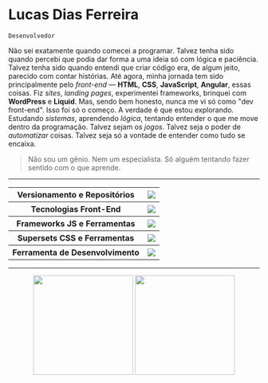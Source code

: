 # Lucas Dias Ferreira
`Desenvolvedor`

Não sei exatamente quando comecei a programar. Talvez tenha sido quando percebi que podia dar forma a uma ideia só com lógica e paciência. Talvez tenha sido quando entendi que criar código era, de algum jeito, parecido com contar histórias. Até agora, minha jornada tem sido principalmente pelo _front-end_ — **HTML**, **CSS**, **JavaScript**, **Angular**, essas coisas. Fiz _sites_, _landing pages_, experimentei frameworks, brinquei com **WordPress** e **Liquid**. Mas, sendo bem honesto, nunca me vi só como "dev front-end". Isso foi só o começo. A verdade é que estou explorando. Estudando _sistemas_, aprendendo _lógica_, tentando entender o que me move dentro da programação. Talvez sejam os _jogos_. Talvez seja o poder de _automatizar_ coisas. Talvez seja só a vontade de entender como tudo se encaixa.
> Não sou um gênio. Nem um especialista. Só alguém tentando fazer sentido com o que aprende.

---
<div align=center>
  <table>
    <tr>
      <th>Versionamento e Repositórios</th>
      <th><img src="https://skillicons.dev/icons?i=git,github" /></th>
    </tr>
    <tr>
      <th>Tecnologias Front-End</th>
      <th><img src="https://skillicons.dev/icons?i=html,css,javascript" /></th>
    </tr>
    <tr>
      <th>Frameworks JS e Ferramentas</th>
      <th><img src="https://skillicons.dev/icons?i=angular" /></th>
    </tr>
    <tr>
      <th>Supersets CSS e Ferramentas</th>
      <th><img src="https://skillicons.dev/icons?i=sass,tailwind" /></th>
    </tr>
    <tr>
      <th>Ferramenta de Desenvolvimento</th>
      <th><img src="https://skillicons.dev/icons?i=vscode,neovim,figma,wordpress,gamemakerstudio" /></th>
    </tr>
  </table>
</div>

---

<div align=center>
    <img src="https://languages-card.vercel.app/api/top-langs/?username=Affaled&layout=compact&theme=dark" style="height: 200px" />
    <img src="https://languages-card.vercel.app/api?username=Affaled&show_icons=true&theme=dark&layout=compact" style="height: 200px" />
</div>
